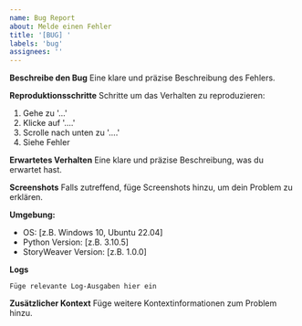 ```yaml
---
name: Bug Report
about: Melde einen Fehler
title: '[BUG] '
labels: 'bug'
assignees: ''
---
```


**Beschreibe den Bug**
Eine klare und präzise Beschreibung des Fehlers.

**Reproduktionsschritte**
Schritte um das Verhalten zu reproduzieren:
1. Gehe zu '...'
2. Klicke auf '....'
3. Scrolle nach unten zu '....'
4. Siehe Fehler

**Erwartetes Verhalten**
Eine klare und präzise Beschreibung, was du erwartet hast.

**Screenshots**
Falls zutreffend, füge Screenshots hinzu, um dein Problem zu erklären.

**Umgebung:**
 - OS: [z.B. Windows 10, Ubuntu 22.04]
 - Python Version: [z.B. 3.10.5]
 - StoryWeaver Version: [z.B. 1.0.0]

**Logs**
```
Füge relevante Log-Ausgaben hier ein
```

**Zusätzlicher Kontext**
Füge weitere Kontextinformationen zum Problem hinzu. 